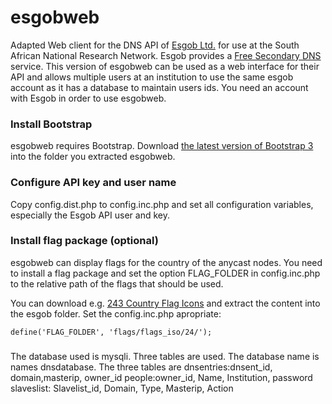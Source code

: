 # esgobweb

Adapted Web client for the DNS API of [Esgob Ltd.](https://www.esgob.com/) for use at the South African National Research Network. Esgob provides a [Free Secondary DNS](https://noc.esgob.com/secondary_dns) service. This version of esgobweb can be used as a web interface for their API and allows multiple users at an institution to use the same esgob account as it has a database to maintain users ids. You need an account with Esgob in order to use esgobweb.

### Install Bootstrap

esgobweb requires Bootstrap. Download [the latest version of Bootstrap 3](http://getbootstrap.com/getting-started/#download) into the folder you extracted esgobweb. 

### Configure API key and user name

Copy config.dist.php to config.inc.php and set all configuration variables, especially the Esgob API user and key.

### Install flag package (optional)

esgobweb can display flags for the country of the anycast nodes. You need to install a flag package and set the option FLAG_FOLDER in config.inc.php to the relative path of the flags that should be used.

You can download e.g. [243 Country Flag Icons](http://365icon.com/icon-styles/ethnic/classic2/) and extract the content into the esgob folder. Set the config.inc.php apropriate:

`define('FLAG_FOLDER', 'flags/flags_iso/24/');`

###
The database used is mysqli. Three tables are used. The database name is names dnsdatabase. The three tables are dnsentries:dnsent_id, domain,masterip, owner_id
people:owner_id, Name, Institution, password
slaveslist: Slavelist_id, Domain, Type, Masterip, Action
